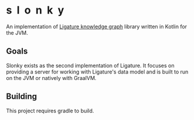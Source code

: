 # s&nbsp;&nbsp;l&nbsp;&nbsp;o&nbsp;&nbsp;n&nbsp;&nbsp;k&nbsp;&nbsp;y
An implementation of [Ligature knowledge graph](https://github.com/almibe/ligature) library written in Kotlin for the JVM.

## Goals
Slonky exists as the second implementation of Ligature.
It focuses on providing a server for working with Ligature's data model and is built to run on the JVM or natively with GraalVM.

## Building
This project requires gradle to build.
